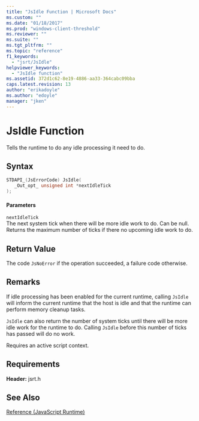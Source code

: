 ```yaml
---
title: "JsIdle Function | Microsoft Docs"
ms.custom: ""
ms.date: "01/18/2017"
ms.prod: "windows-client-threshold"
ms.reviewer: ""
ms.suite: ""
ms.tgt_pltfrm: ""
ms.topic: "reference"
f1_keywords: 
  - "jsrt/JsIdle"
helpviewer_keywords: 
  - "JsIdle function"
ms.assetid: 372d1c62-8e19-4886-aa33-364cabc09bba
caps.latest.revision: 13
author: "erikadoyle"
ms.author: "edoyle"
manager: "jken"
---
```

# JsIdle Function
Tells the runtime to do any idle processing it need to do.  
  
## Syntax  
  
```cpp  
STDAPI_(JsErrorCode) JsIdle(  
   _Out_opt_ unsigned int *nextIdleTick  
);  
```  
  
#### Parameters  
 `nextIdleTick`  
 The next system tick when there will be more idle work to do. Can be null. Returns the maximum number of ticks if there no upcoming idle work to do.  
  
## Return Value  
 The code `JsNoError` if the operation succeeded, a failure code otherwise.  
  
## Remarks  
 If idle processing has been enabled for the current runtime, calling `JsIdle` will inform the current runtime that the host is idle and that the runtime can perform memory cleanup tasks.  
  
 `JsIdle` can also return the number of system ticks until there will be more idle work for the runtime to do. Calling `JsIdle` before this number of ticks has passed will do no work.  
  
 Requires an active script context.  
  
## Requirements  
 **Header:** jsrt.h  
  
## See Also  
 [Reference (JavaScript Runtime)](../chakra-hosting/reference-javascript-runtime.md)